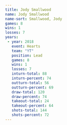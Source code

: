 ```yaml
---
title: Jody Smallwood
name: Jody Smallwood
name-sort: Smallwood, Jody
games: 8
wins: 1
losses: 7
years:
 - year: 2018
   event: Hearts
   team: "YT"
   position: Lead
   games: 8
   wins: 1
   losses: 7
   inturn-total: 88
   inturn-percent: 74
   outturn-total: 56
   outturn-percent: 69
   draw-total: 120
   draw-percent: 74
   takeout-total: 24
   takeout-percent: 64
   shots-total: 144
   shots-percent: 72
---
```

